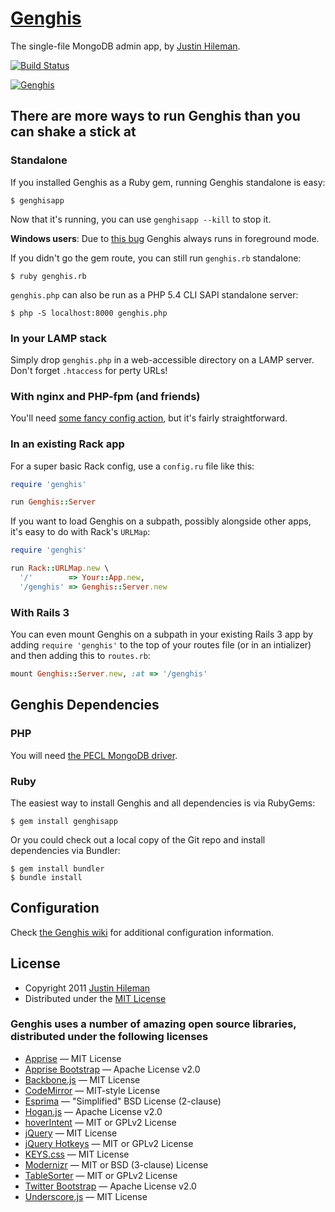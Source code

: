 [Genghis](http://genghisapp.com)
================================

The single-file MongoDB admin app, by [Justin Hileman](http://justinhileman.info).

[![Build Status](https://secure.travis-ci.org/bobthecow/genghis.png)](http://travis-ci.org/bobthecow/genghis)

[![Genghis](http://genghisapp.com/genghis.png)](http://genghisapp.com)

There are more ways to run Genghis than you can shake a stick at
----------------------------------------------------------------


### Standalone

If you installed Genghis as a Ruby gem, running Genghis standalone is easy:

```
$ genghisapp
```

Now that it's running, you can use `genghisapp --kill` to stop it.

**Windows users**: Due to [this bug](https://github.com/quirkey/vegas/issues/3) Genghis always runs in foreground mode.

If you didn't go the gem route, you can still run `genghis.rb` standalone:

```
$ ruby genghis.rb
```

`genghis.php` can also be run as a PHP 5.4 CLI SAPI standalone server:

```
$ php -S localhost:8000 genghis.php
```


### In your LAMP stack

Simply drop `genghis.php` in a web-accessible directory on a LAMP server. Don't forget `.htaccess` for perty URLs!


### With nginx and PHP-fpm (and friends)

You'll need [some fancy config action](https://github.com/bobthecow/genghis/wiki), but it's fairly straightforward.


### In an existing Rack app

For a super basic Rack config, use a `config.ru` file like this:

```rb
require 'genghis'

run Genghis::Server
```

If you want to load Genghis on a subpath, possibly alongside other apps, it's easy to do with Rack's `URLMap`:

```rb
require 'genghis'

run Rack::URLMap.new \
  '/'        => Your::App.new,
  '/genghis' => Genghis::Server.new
```


### With Rails 3

You can even mount Genghis on a subpath in your existing Rails 3 app by adding `require 'genghis'` to the top of your
routes file (or in an intializer) and then adding this to `routes.rb`:

```rb
mount Genghis::Server.new, :at => '/genghis'
```



Genghis Dependencies
--------------------


### PHP

You will need [the PECL MongoDB driver](http://www.mongodb.org/display/DOCS/PHP+Language+Center).


### Ruby

The easiest way to install Genghis and all dependencies is via RubyGems:

```
$ gem install genghisapp
```

Or you could check out a local copy of the Git repo and install dependencies via Bundler:

```
$ gem install bundler
$ bundle install
```



Configuration
-------------

Check [the Genghis wiki](https://github.com/bobthecow/genghis/wiki) for additional configuration information.



License
-------

 * Copyright 2011 [Justin Hileman](http://justinhileman.com)
 * Distributed under the [MIT License](http://creativecommons.org/licenses/MIT/)


### Genghis uses a number of amazing open source libraries, distributed under the following licenses

 * [Apprise][apprise]                     — MIT License
 * [Apprise Bootstrap][apprise-bootstrap] — Apache License v2.0
 * [Backbone.js][backbone]                — MIT License
 * [CodeMirror][codemirror]               — MIT-style License
 * [Esprima][esprima]                     — "Simplified" BSD License (2-clause)
 * [Hogan.js][hogan]                      — Apache License v2.0
 * [hoverIntent][hoverintent]             — MIT or GPLv2 License
 * [jQuery][jquery]                       — MIT License
 * [jQuery Hotkeys][hotkeys]              — MIT or GPLv2 License
 * [KEYS.css][keyscss]                    — MIT License
 * [Modernizr][modernizr]                 — MIT or BSD (3-clause) License
 * [TableSorter][tablesorter]             — MIT or GPLv2 License
 * [Twitter Bootstrap][bootstrap]         — Apache License v2.0
 * [Underscore.js][underscore]            — MIT License

 [apprise]:           http://thrivingkings.com/apprise
 [apprise-bootstrap]: https://github.com/bobthecow/apprise-bootstrap
 [backbone]:          http://backbonejs.org
 [codemirror]:        http://codemirror.net
 [esprima]:           http://esprima.org
 [hogan]:             http://twitter.github.com/hogan.js/
 [hoverintent]:       http://cherne.net/brian/resources/jquery.hoverIntent.html
 [jquery]:            http://jquery.com
 [hotkeys]:           https://github.com/jeresig/jquery.hotkeys
 [keyscss]:           http://michaelhue.com/keyscss
 [modernizr]:         http://modernizr.com
 [tablesorter]:       http://tablesorter.com
 [bootstrap]:         http://twitter.github.com/bootstrap/
 [underscore]:        http://underscorejs.org
